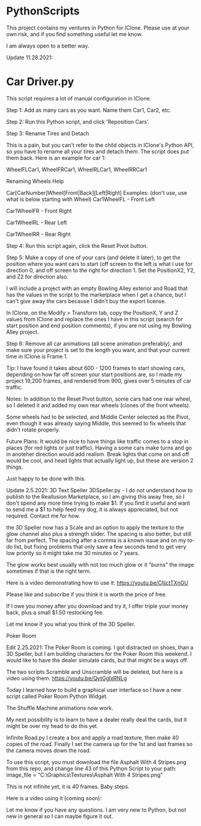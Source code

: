 # PythonScripts
This project contains my ventures in Python for IClone. Please use at your own risk, and if you find something useful let me know.

I am always open to a better way.

Update 11.28.2021:
# Car Driver.py

This script requires a lot of manual configuration in IClone. 

Step 1: Add as many cars as you want. Name them Car1, Car2, etc.

Step 2: Run this Python script, and click 'Reposition Cars'.

Step 3: Rename Tires and Detach

This is a pain, but you can't refer to the child objects in IClone's Python API, so you have to rename all your tires and detach them. 
The script does put them back. Here is an example for car 1: 

WheelFLCar1, WheelFRCar1, WheelRLCar1, WheelRRCar1

Renaming Wheels Help

Car[CarNumber]Wheel[Front|Back][Left|Right]
Examples: (don't use, use what is below starting with Wheel)
Car1WheelFL  - Front Left

Car1WheelFR  - Front Right

Car1WheelRL  - Rear Left

Car1WheelRR  - Rear Right

Step 4: Run this script again, click the Reset Pivot button.

Step 5: Make a copy of one of your cars (and delete it later), to get the position where you want cars to start (off screen to the left is what I use for direction 0, and off screen to the right for direction 1. Set the PositionX2, Y2, and Z2 for direction also.

I will include a project with an empty Bowling Alley exterior and Road that has the values in the script to the marketplace when I get a chance, but I can't give away the cars because I didn't buy the export license. 

In IClone, on the Modify > Transform tab, copy the PositionX, Y and Z values from IClone and replace the ones I have in this script (search for
start position and end position comments), if you are not using my Bowling Alley project. 

Step 6: Remove all car animations (all scene animation preferably), and make sure your project is set to the length you want, and that your current time in IClone is Frame 1.

Tip: I have found it takes about 600 - 1200 frames to start showing cars, depending on how far off screen your start positions are, so I made my project 19,200 frames, and rendered from 900, gives over 5 minutes of car traffic. 

Notes:
In addition to the Reset Pivot button, some cars had one rear wheel, so I deleted it and added my own rear wheels (clones of the front wheels).

Some wheels had to be selected, and Middle Center selected as the Pivot, even though it was already saying Middle, this seemed to fix wheels that didn't rotate properly.

Future Plans: It would be nice to have things like traffic comes to a stop in places (for red lights or just traffic). Having a some cars make turns and go in anoteher direction would add realism. Break lights that come on and off would be cool, and head lights that actually light up, but these are version 2 things.

Just happy to be done with this.





Update 2.5.2021: 3D Text Speller
3DSpeller.py    - I do not understand how to publish to the Reallusion Marketplace, so I am giving this away free, so I don't spend any more time trying to make $1.
If you find it useful and want to send me a $1 to help feed my dog, it is always appreciated, but not required. Contact me for how.

the 3D Speller now has a Scale and an option to apply the texture to the glow channel also plus a strength slider. The spacing is also better, but still far from perfect.
The spacing after a comma is a known issue and on my to-do list, but fixing problems that only save a few seconds tend to get very low priority so it might take me 30 minutes or 7 years.

The glow works best usually with not too much glow or it "burns" the image sometimes if that is the right term.

Here is a video demonstrating how to use it: 
https://youtu.be/CljjctTXnGU

Please like and subscribe if you think it is worth the price of free.

If I owe you money after you download and try it, I offer triple your money back, plus a small $1.50 restocking fee.

Let me know if you what you think of the 3D Speller.

Poker Room

Edit 2.25.2021: The Poker Room is coming. I got distracted on shoes, than a 3D Speller, but I am building characters for the Poker Room this weekend.
I would like to have the dealer simulate cards, but that might be a ways off.

The two scripts Scramble and Unscramble will be deleted, but here is a video using them.
https://youtu.be/QytGglxRNLg

Today I learned how to build a graphical user interface so I have a new script called Poker Room Python Widget.

The Shuffle Machine animations now work.

My next possibility is to learn to have a dealer really deal the cards, but it might be over my head to do this yet.

Infinite Road.py
I create a box and apply a road texture, then make 40 copies of the road.
Finally I set the camera up for the 1st and last frames so the camera moves down the road.

To use this script, you must download the file Asphalt With 4 Stripes.png from this repo, and change line 43 of this Python Script to your path:
    image_file = "C:\\Graphics\\Textures\Asphalt With 4 Stripes.png"

This is not infinite yet, it is 40 frames. Baby steps.

Here is a video using it (coming soon):

Let me know if you have any questions. I am very new to Python, but not new in general so I can maybe figure it out.


